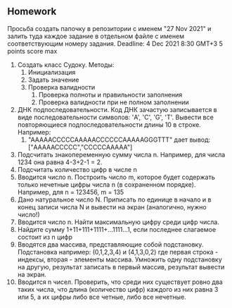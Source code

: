 ## Homework
Просьба создать папочку в репозитории с именем "27 Nov 2021" и залить туда каждое задание в отдельном файле с именем соответствующим номеру задания.
Deadline: 4 Dec 2021 8:30 GMT+3
5 points score max

1. Создать класс Судоку. Методы:
   1. Инициализация
   2. Задать значение
   3. Проверка валидности
      1. Проверка полноты и правильности  заполнения
      2. Проверка валидности при не полном заполнении
2. ДНК подпоследовательности. Код ДНК зачастую записывается в виде последовательности символов: 'A', 'C', 'G', 'T'.  Вывести все повторяющиеся подпоследовательности длины 10 в строке. Например:
   1. "AAAAACCCCCAAAAACCCCCCAAAAAGGGTTT" дает вывод: ["AAAAACCCCC","CCCCCAAAAA"]
3. Подсчитать знакопеременную сумму числа n. Например, для числа 1234 она равна 4-3+2-1 = 2.
4. Подсчитать количество цифр в числе n
5. Вводится число n. Построить число m, которое будет содержать только нечетные цифры числа n (в сохраненном порядке). Например, для n = 123456, m = 135
6. Дано натуральное число N. Приписать по единице в начало и в конец  записи числа N и вывести на экран (аналогично, нужно число!)
7. Вводится число n. Найти максимальную цифру среди цифр числа.
8. Найдите сумму 1+11+111+1111+...1111...1, если последнее слагаемое состоит из n цифр
9. Вводятся два массива, представляющие собой подстановку. Подстановка например: (0,1,2,3,4) и  (4,1,3,0,2) где первая строка - индексы, вторая - элементы массива. Умножить одну подстановку на другую, результат записать в первый массив, результат вывести на экран.
10. Вводится n чисел. Проверить, что среди них существует ровно два таких числа, что длина (количество цифр) каждого из них равна 3 или 5, а их цифры либо все четные, либо все нечетные.
